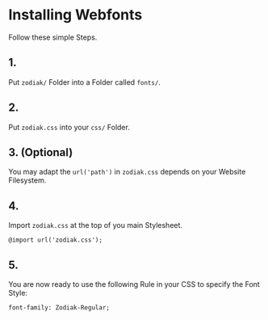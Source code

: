 # Installing Webfonts
Follow these simple Steps.

## 1.
Put `zodiak/` Folder into a Folder called `fonts/`.

## 2.
Put `zodiak.css` into your `css/` Folder.

## 3. (Optional)
You may adapt the `url('path')` in `zodiak.css` depends on your Website Filesystem.

## 4.
Import `zodiak.css` at the top of you main Stylesheet.

```
@import url('zodiak.css');
```

## 5.
You are now ready to use the following Rule in your CSS to specify the Font Style:
```
font-family: Zodiak-Regular;

```

